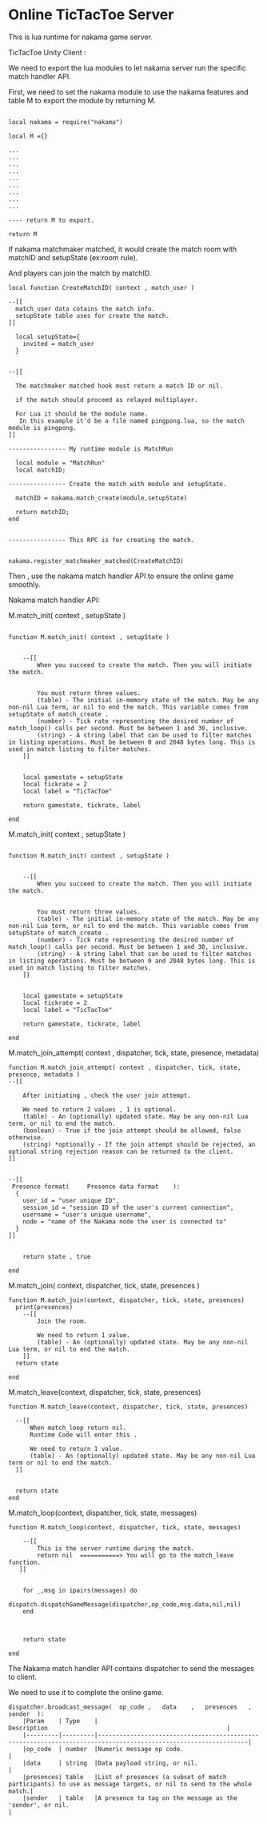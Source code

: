 # Online TicTacToe Server

This is lua runtime for nakama game server.

TicTacToe Unity Client :

We need to export the lua modules to let nakama server run the specific match handler API.

First, we need to set the nakama module to use the nakama features and table M to export the module by returning M.

```

local nakama = require("nakama")

local M ={}

...
...
...
...
...
...
...
...
...

---- return M to export.

return M

```

If nakama matchmaker matched, it would create the match room with matchID and setupState (ex:room rule).

And players can join the match by matchID.

```
local function CreateMatchID( context , match_user ) 
  
--[[
  match_user data cotains the match info.
  setupState table uses for create the match.
]]

  local setupState={
    invited = match_user
  }


--[[

  The matchmaker matched hook must return a match ID or nil.

  if the match should proceed as relayed multiplayer.

  For Lua it should be the module name.
   In this example it'd be a file named pingpong.lua, so the match module is pingpong.
]]

---------------- My runtime module is MatchRun

  local module = "MatchRun"
  local matchID;

---------------- Create the match with module and setupState.

  matchID = nakama.match_create(module,setupState)

  return matchID;
end


---------------- This RPC is for creating the match.


nakama.register_matchmaker_matched(CreateMatchID)

```



Then , use the nakama match handler API to ensure the online game smoothly.

Nakama match handler API:

M.match_init( context , setupState )

```

function M.match_init( context , setupState )


    --[[
        When you succeed to create the match. Then you will initiate the match. 


        You must return three values.
        (table) - The initial in-memory state of the match. May be any non-nil Lua term, or nil to end the match. This variable comes from setupState of match_create .
        (number) - Tick rate representing the desired number of match_loop() calls per second. Must be between 1 and 30, inclusive.
        (string) - A string label that can be used to filter matches in listing operations. Must be between 0 and 2048 bytes long. This is used in match listing to filter matches.
    ]]


    local gamestate = setupState
    local tickrate = 2
    local label = "TicTacToe"

    return gamestate, tickrate, label

end

```


M.match_init( context , setupState )

```

function M.match_init( context , setupState )


    --[[
        When you succeed to create the match. Then you will initiate the match. 


        You must return three values.
        (table) - The initial in-memory state of the match. May be any non-nil Lua term, or nil to end the match. This variable comes from setupState of match_create .
        (number) - Tick rate representing the desired number of match_loop() calls per second. Must be between 1 and 30, inclusive.
        (string) - A string label that can be used to filter matches in listing operations. Must be between 0 and 2048 bytes long. This is used in match listing to filter matches.
    ]]


    local gamestate = setupState
    local tickrate = 2
    local label = "TicTacToe"

    return gamestate, tickrate, label

end

```


M.match_join_attempt( context , dispatcher, tick, state, presence, metadata)

```
function M.match_join_attempt( context , dispatcher, tick, state, presence, metadata )
--[[

    After initiating , check the user join attempt.

    We need to return 2 values , 1 is optional.
    (table) - An (optionally) updated state. May be any non-nil Lua term, or nil to end the match.
    (boolean) - True if the join attempt should be allowed, false otherwise.
    (string) *optionally - If the join attempt should be rejected, an optional string rejection reason can be returned to the client.
]]


--[[
 Presence format(     Presence data format    ):
  {
    user_id = "user unique ID",
    session_id = "session ID of the user's current connection",
    username = "user's unique username",
    node = "name of the Nakama node the user is connected to"
  }
]]


    return state , true

end

```

M.match_join( context, dispatcher, tick, state, presences )

```
function M.match_join(context, dispatcher, tick, state, presences)
  print(presences)
    --[[
        Join the room.

        We need to return 1 value.
        (table) - An (optionally) updated state. May be any non-nil Lua term, or nil to end the match.
    ]]    
  return state

end

```
  
M.match_leave(context, dispatcher, tick, state, presences)

```
function M.match_leave(context, dispatcher, tick, state, presences)

  --[[
      When match_loop return nil. 
      Runtime Code will enter this .
    
      We need to return 1 value.
      (table) - An (optionally) updated state. May be any non-nil Lua term or nil to end the match.
  ]]  


  return state
end
```

M.match_loop(context, dispatcher, tick, state, messages)

```
function M.match_loop(context, dispatcher, tick, state, messages)

    --[[
        This is the server runtime during the match.
        return nil  ===========> You will go to the match_leave function. 
   ]] 


    for _,msg in ipairs(messages) do
      dispatch.dispatchGameMessage(dispatcher,op_code,msg.data,nil,nil)
    end



    return state

end
```


The Nakama match handler API contains dispatcher to send the messages to client.

We need to use it to complete the online game.


```
dispatcher.broadcast_message(  op_code ,   data    ,   presences   ,   sender  ):
    |Param    |	Type	|                                                   Description                                                  |
    |---------|---------|----------------------------------------------------------------------------------------------------------------|
    |op_code  |	number	|Numeric message op code.                                                                                        |
    |data     |	string	|Data payload string, or nil.                                                                                    |
    |presences|	table	|List of presences (a subset of match participants) to use as message targets, or nil to send to the whole match.|
    |sender   |	table	|A presence to tag on the message as the 'sender', or nil.                                                       |
```
